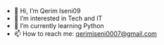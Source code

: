 - 👋 Hi, I’m Qerim Iseni09
- 👀 I’m interested in Tech and IT
- 🌱 I’m currently learning Python
- 📫 How to reach me: qerimiseni0007@gmail.com


